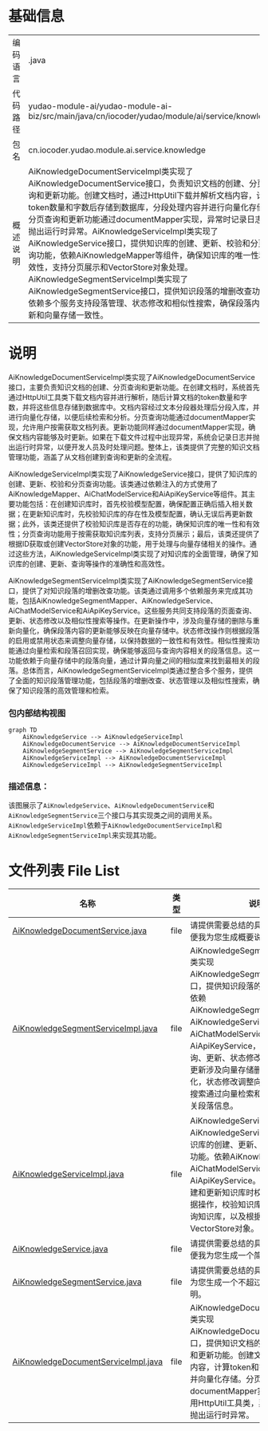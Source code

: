 # 基础信息

|      |      |
|------|------|
| 编码语言 | .java |
| 代码路径 | yudao-module-ai/yudao-module-ai-biz/src/main/java/cn/iocoder/yudao/module/ai/service/knowledge |
| 包名 | cn.iocoder.yudao.module.ai.service.knowledge |
| 概述说明 | AiKnowledgeDocumentServiceImpl类实现了AiKnowledgeDocumentService接口，负责知识文档的创建、分页查询和更新功能。创建文档时，通过HttpUtil下载并解析文档内容，计算token数量和字数后存储到数据库，分段处理内容并进行向量化存储。分页查询和更新功能通过documentMapper实现，异常时记录日志并抛出运行时异常。AiKnowledgeServiceImpl类实现了AiKnowledgeService接口，提供知识库的创建、更新、校验和分页查询功能，依赖AiKnowledgeMapper等组件，确保知识库的唯一性和有效性，支持分页展示和VectorStore对象处理。AiKnowledgeSegmentServiceImpl类实现了AiKnowledgeSegmentService接口，提供知识段落的增删改查功能，依赖多个服务支持段落管理、状态修改和相似性搜索，确保段落内容更新和向量存储一致性。 |

# 说明

AiKnowledgeDocumentServiceImpl类实现了AiKnowledgeDocumentService接口，主要负责知识文档的创建、分页查询和更新功能。在创建文档时，系统首先通过HttpUtil工具类下载文档内容并进行解析，随后计算文档的token数量和字数，并将这些信息存储到数据库中。文档内容经过文本分段器处理后分段入库，并进行向量化存储，以便后续检索和分析。分页查询功能通过documentMapper实现，允许用户按需获取文档列表。更新功能同样通过documentMapper实现，确保文档内容能够及时更新。如果在下载文件过程中出现异常，系统会记录日志并抛出运行时异常，以便开发人员及时处理问题。整体上，该类提供了完整的知识文档管理功能，涵盖了从文档创建到查询和更新的全流程。

AiKnowledgeServiceImpl类实现了AiKnowledgeService接口，提供了知识库的创建、更新、校验和分页查询功能。该类通过依赖注入的方式使用了AiKnowledgeMapper、AiChatModelService和AiApiKeyService等组件。其主要功能包括：在创建知识库时，首先校验模型配置，确保配置正确后插入相关数据；在更新知识库时，先校验知识库的存在性及模型配置，确认无误后再更新数据；此外，该类还提供了校验知识库是否存在的功能，确保知识库的唯一性和有效性；分页查询功能用于按需获取知识库列表，支持分页展示；最后，该类还提供了根据ID获取或创建VectorStore对象的功能，用于处理与向量存储相关的操作。通过这些方法，AiKnowledgeServiceImpl类实现了对知识库的全面管理，确保了知识库的创建、更新、查询等操作的准确性和高效性。

AiKnowledgeSegmentServiceImpl类实现了AiKnowledgeSegmentService接口，提供了对知识段落的增删改查功能。该类通过调用多个依赖服务来完成其功能，包括AiKnowledgeSegmentMapper、AiKnowledgeService、AiChatModelService和AiApiKeyService。这些服务共同支持段落的页面查询、更新、状态修改以及相似性搜索等操作。在更新操作中，涉及向量存储的删除与重新向量化，确保段落内容的更新能够反映在向量存储中。状态修改操作则根据段落的启用或禁用状态来调整向量存储，以保持数据的一致性和有效性。相似性搜索功能通过向量检索和段落召回实现，确保能够返回与查询内容相关的段落信息。这一功能依赖于向量存储中的段落向量，通过计算向量之间的相似度来找到最相关的段落。总体而言，AiKnowledgeSegmentServiceImpl类通过整合多个服务，提供了全面的知识段落管理功能，包括段落的增删改查、状态管理以及相似性搜索，确保了知识段落的高效管理和检索。


### 包内部结构视图

```mermaid
graph TD
    AiKnowledgeService --> AiKnowledgeServiceImpl
    AiKnowledgeDocumentService --> AiKnowledgeDocumentServiceImpl
    AiKnowledgeSegmentService --> AiKnowledgeSegmentServiceImpl
    AiKnowledgeServiceImpl --> AiKnowledgeDocumentServiceImpl
    AiKnowledgeServiceImpl --> AiKnowledgeSegmentServiceImpl
```

### 描述信息：
该图展示了`AiKnowledgeService`、`AiKnowledgeDocumentService`和`AiKnowledgeSegmentService`三个接口与其实现类之间的调用关系。`AiKnowledgeServiceImpl`依赖于`AiKnowledgeDocumentServiceImpl`和`AiKnowledgeSegmentServiceImpl`来实现其功能。

# 文件列表 File List

| 名称   | 类型  | 说明 |
|-------|------|-------------|
| [AiKnowledgeDocumentService.java](AiKnowledgeDocumentService.md) | file | 请提供需要总结的具体信息内容，以便我为您生成概要说明。 |
| [AiKnowledgeSegmentServiceImpl.java](AiKnowledgeSegmentServiceImpl.md) | file | AiKnowledgeSegmentServiceImpl类实现AiKnowledgeSegmentService接口，提供知识段落的增删改查功能。依赖AiKnowledgeSegmentMapper、AiKnowledgeService、AiChatModelService和AiApiKeyService，实现段落页面查询、更新、状态修改及相似性搜索。更新涉及向量存储删除与重新向量化，状态修改调整向量存储，相似性搜索通过向量检索和段落召回返回相关段落信息。 |
| [AiKnowledgeServiceImpl.java](AiKnowledgeServiceImpl.md) | file | AiKnowledgeServiceImpl类实现AiKnowledgeService接口，提供知识库的创建、更新、校验和分页查询功能。依赖AiKnowledgeMapper、AiChatModelService和AiApiKeyService。主要方法包括创建和更新知识库时校验模型配置及数据操作，校验知识库存在性，分页查询知识库，以及根据ID获取或创建VectorStore对象。 |
| [AiKnowledgeService.java](AiKnowledgeService.md) | file | 请提供需要总结的具体信息内容，以便我为您生成一个简洁的概要说明。 |
| [AiKnowledgeSegmentService.java](AiKnowledgeSegmentService.md) | file | 请提供需要总结的具体内容，以便我为您生成一个不超过100字的概要说明。 |
| [AiKnowledgeDocumentServiceImpl.java](AiKnowledgeDocumentServiceImpl.md) | file | AiKnowledgeDocumentServiceImpl类实现AiKnowledgeDocumentService接口，提供知识文档的创建、分页查询和更新功能。创建文档时下载并解析内容，计算token和字数后入库，分段并向量化存储。分页查询和更新通过documentMapper实现，下载文件使用HttpUtil工具类，异常时记录日志并抛出运行时异常。 |


